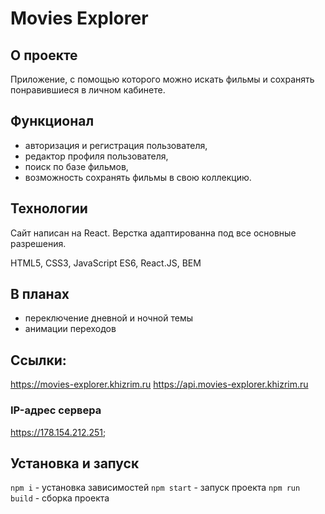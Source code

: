 # Movies Explorer

## О проекте
Приложение, с помощью которого можно искать фильмы и сохранять понравившиеся в личном кабинете.

## Функционал
* авторизация и регистрация пользователя,
* редактор профиля пользователя,
* поиск по базе фильмов,
* возможность сохранять фильмы в свою коллекцию.

## Технологии
Cайт написан на React. Верстка адаптированна под все основные разрешения.

HTML5,
CSS3,
JavaScript ES6,
React.JS,
BEM

## В планах
* переключение дневной и ночной темы
* анимации переходов

## Ссылки:
https://movies-explorer.khizrim.ru
https://api.movies-explorer.khizrim.ru

### IP-адрес сервера
https://178.154.212.251;

## Установка и запуск
`npm i` - установка зависимостей
`npm start` - запуск проекта
`npm run build` - сборка проекта
